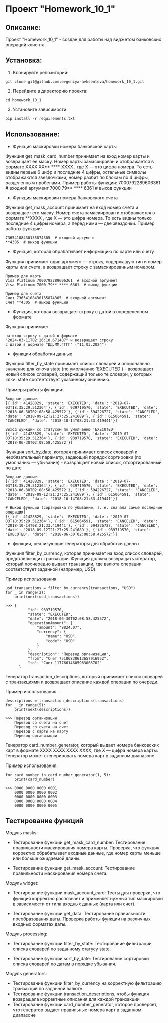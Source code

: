 # Проект "Homework_10_1"

## Описание:

Проект "Homework_10_1" - создан для работы над виджетом банковских операций клиента. 

## Установка:

1. Клонируйте репозиторий:
```
git clone git@github.com:evgeniya-avksenteva/homework_10_1.git
```

2. Перейдите в директорию проекта:
```
cd homework_10_1
```

3. Установите зависимости:
```
pip install -r requirements.txt
```

## Использование:

- Функция маскировки номера банковской карты

Функция get_mask_card_number принимает на вход номер карты и возвращает ее маску. Номер карты замаскирован и отображается в формате 
XXXX XX** **** XXXX
, где X — это цифра номера. То есть видны первые 6 цифр и последние 4 цифры, остальные символы отображаются звездочками, номер разбит по блокам по 4 цифры, разделенным пробелами. Пример работы функции:
7000792289606361     # входной аргумент
7000 79** **** 6361  # выход функции

- Функция маскировки номера банковского счета

Функция get_mask_account принимает на вход номер счета и возвращает его маску. Номер счета замаскирован и отображается в формате 
**XXXX
, где X — это цифра номера. То есть видны только последние 4 цифры номера, а перед ними — две звездочки. Пример работы функции:
```
73654108430135874305  # входной аргумент
**4305  # выход функции
```

- Функция, которая обрабатывает информацию по карте или счету

Функция принимает один аргумент — строку, содержащую тип и
номер карты или счета, а возвращает строку с замаскированным номером.

```
Пример для карты
Visa Platinum 7000792289606361  # входной аргумент
Visa Platinum 7000 79** **** 6361  # выход функции

Пример для счета
Счет 73654108430135874305  # входной аргумент
Счет **4305  # выход функции
```

- Функция, которая возвращает строку с датой в определенном формате

Функция принимает 
```
на вход строку с датой в формате 
"2024-03-11T02:26:18.671407" и возвращает строку 
с датой в формате "ДД.ММ.ГГГГ" ("11.03.2024")
```

- функции обработки данных 

Функция filter_by_state принимает список словарей и опционально значение для ключа 
state (по умолчанию 'EXECUTED') - возвращает новый список словарей, содержащий только те словари, у которых ключ 
state соответствует указанному значению.

Примеры работы функции: 
```
Входные данные:
[{'id': 41428829, 'state': 'EXECUTED', 'date': '2019-07-03T18:35:29.512364'}, {'id': 939719570, 'state': 'EXECUTED', 'date': '2018-06-30T02:08:58.425572'}, {'id': 594226727, 'state': 'CANCELED', 'date': '2018-09-12T21:27:25.241689'}, {'id': 615064591, 'state': 'CANCELED', 'date': '2018-10-14T08:21:33.419441'}]

Выход функции со статусом по умолчанию 'EXECUTED'
[{'id': 41428829, 'state': 'EXECUTED', 'date': '2019-07-03T18:35:29.512364'}, {'id': 939719570, 'state': 'EXECUTED', 'date': '2018-06-30T02:08:58.425572'}]
```

Функция sort_by_date, которая принимает список словарей и необязательный параметр, задающий порядок сортировки (по умолчанию — убывание) - возвращает новый список, отсортированный по дате

```
Входные данные:
[{'id': 41428829, 'state': 'EXECUTED', 'date': '2019-07-03T18:35:29.512364'}, {'id': 939719570, 'state': 'EXECUTED', 'date': '2018-06-30T02:08:58.425572'}, {'id': 594226727, 'state': 'CANCELED', 'date': '2018-09-12T21:27:25.241689'}, {'id': 615064591, 'state': 'CANCELED', 'date': '2018-10-14T08:21:33.419441'}]

# Выход функции (сортировка по убыванию, т. е. сначала самые последние операции)
[{'id': 41428829, 'state': 'EXECUTED', 'date': '2019-07-03T18:35:29.512364'}, {'id': 615064591, 'state': 'CANCELED', 'date': '2018-10-14T08:21:33.419441'}, {'id': 594226727, 'state': 'CANCELED', 'date': '2018-09-12T21:27:25.241689'}, {'id': 939719570, 'state': 'EXECUTED', 'date': '2018-06-30T02:08:58.425572'}]
```
- функции, реализующие генераторы для обработки данных

Функция filter_by_currency, которая принимает на вход список словарей, представляющих транзакции.
Функция должна возвращать итератор, который поочередно выдает транзакции, 
где валюта операции соответствует заданной (например, USD).

Пример использования:
```
usd_transactions = filter_by_currency(transactions, "USD")
for _ in range(2):
    print(next(usd_transactions))

>>> {
          "id": 939719570,
          "state": "EXECUTED",
          "date": "2018-06-30T02:08:58.425572",
          "operationAmount": {
              "amount": "9824.07",
              "currency": {
                  "name": "USD",
                  "code": "USD"
              }
          },
          "description": "Перевод организации",
          "from": "Счет 75106830613657916952",
          "to": "Счет 11776614605963066702"
      }
```

Генератор transaction_descriptions, который принимает список словарей с транзакциями и возвращает описание каждой операции по очереди.

Пример использования:
```
descriptions = transaction_descriptions(transactions)
for _ in range(5):
    print(next(descriptions))

>>> Перевод организации
    Перевод со счета на счет
    Перевод со счета на счет
    Перевод с карты на карту
    Перевод организации
```

Генератор card_number_generator, который выдает номера банковских карт в формате 
XXXX XXXX XXXX XXXX, где X — цифра номера карты. Генератор может сгенерировать номера карт в заданном диапазоне

Пример использования:
```
for card_number in card_number_generator(1, 5):
    print(card_number)

>>> 0000 0000 0000 0001
    0000 0000 0000 0002
    0000 0000 0000 0003
    0000 0000 0000 0004
    0000 0000 0000 0005
```

## Тестирование функций
Модуль masks:
- Тестирование функции get_mask_card_number:
Тестирование правильности маскирования номера карты.
Проверка, что функция корректно обрабатывает входные данные, где номер карты меньше или больше ожидаемой длины.

- Тестирование функции get_mask_account:
Тестирование правильности маскирования номера счета.


Модуль widget:  
- Тестирование функции mask_account_card:
Тесты для проверки, что функция корректно распознает и применяет нужный тип маскировки в зависимости от типа входных данных (карта или счет).

- Тестирование функции get_data:
Тестирование правильности преобразования даты.
Проверка работы функции на различных входных форматах даты.

Модуль processing:  
- Тестирование функции filter_by_state:
Тестирование фильтрации списка словарей по заданному статусу state.

- Тестирование функции sort_by_date:
Тестирование сортировки списка словарей по датам в порядке убывания.

Модуль generators:

- Тестирование функции filter_by_currency на корректную фильтрацию транзакций по заданной валюте
- Тестирование функции transaction_descriptions, чтобы функция возвращала корректные описания для каждой транзакции
- Тестирование функции card_number_generator, которое проверяет, что генератор выдает правильные номера карт в заданном диапазоне